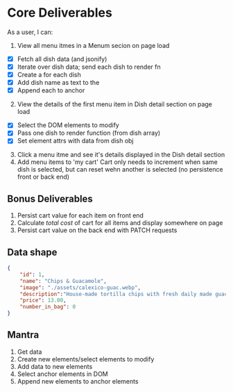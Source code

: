 # Core Deliverables
As a user, I can:
1. View all menu itmes in a Menum secion on page load
  - [x] Fetch all dish data (and jsonify)
  - [x] Iterate over dish data; send each dish to render fn
  - [x] Create a <span> for each dish
  - [x] Add dish name as text to the <span>
  - [x] Append each <span> to anchor
2. View the details of the first menu item in Dish detail section on page load
  - [x] Select the DOM elements to modify
  - [x] Pass one dish to render function (from dish array)
  - [x] Set element attrs with data from dish obj
3. Click a menu itme and see it's details displayed in the Dish detail section
4. Add menu items to 'my cart' Cart only needs to increment when same dish is selected, but can reset wehn another is selected (no persistence front or back end)
## Bonus Deliverables
1. Persist cart value for each item on front end
2. Calculate *total cost* of cart for all items and display somewhere on page
3. Persist cart value on the back end with PATCH requests

## Data shape
```json
{
    "id": 1,
    "name": "Chips & Guacamole",
    "image": "./assets/calexico-guac.webp",
    "description":"House-made tortilla chips with fresh daily made guacamole",
    "price": 13.00,
    "number_in_bag": 0
}
```

## Mantra
1. Get data
2. Create new elements/select elements to modify
3. Add data to new elements
4. Select anchor elements in DOM
5. Append new elements to anchor elements 